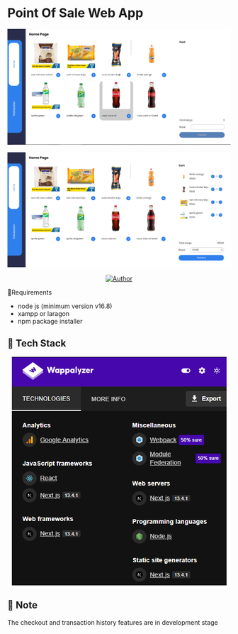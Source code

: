 # Point Of Sale Web App
<p align="center">
<img src="./preview-img/dashborad-kasir.png">
</p>

<p align="center">
<img src="./preview-img/dashborad-kasir-chart.PNG">
</p>

<p align="center">
        <a href="https://github.com/nath2006"><img title="Author" src="https://img.shields.io/badge/Author-nath2006-blue.svg?style=for-the-badge&logo=github"></a>
</p

## :pencil:Requirements 
- node js (minimum version v16.8)
- xampp or laragon
- npm package installer

## :hammer: Tech Stack 
<p align="center">
<img src="./preview-img/tech-stack.PNG">
</p>

## :loudspeaker: Note
The checkout and transaction history features are in development stage